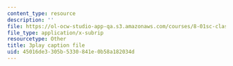 ```yaml
---
content_type: resource
description: ''
file: https://ol-ocw-studio-app-qa.s3.amazonaws.com/courses/8-01sc-classical-mechanics-fall-2016/45016de3305b5330841e0b58a182034d_EHCACV8rdig.vtt
file_type: application/x-subrip
resourcetype: Other
title: 3play caption file
uid: 45016de3-305b-5330-841e-0b58a182034d
---
```

